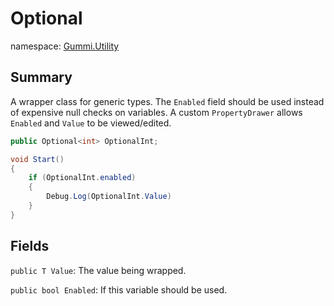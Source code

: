 # Optional

namespace: [Gummi.Utility](./)

## Summary

A wrapper class for generic types. The `Enabled` field should be used instead of expensive null checks on variables. A custom `PropertyDrawer` allows `Enabled` and `Value` to be viewed/edited.

```csharp
public Optional<int> OptionalInt;

void Start()
{
    if (OptionalInt.enabled)
    {
        Debug.Log(OptionalInt.Value)
    }
}
```

## Fields

`public T Value`: The value being wrapped.

`public bool Enabled`: If this variable should be used.
